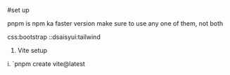#set up

pnpm is npm ka faster version
make sure to use any one of them, not both

css:bootstrap  ::dsaisyui:tailwind

1. Vite setup

i. `pnpm  create vite@latest
